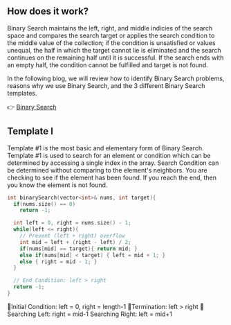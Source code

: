 ## How does it work?

Binary Search maintains the left, right, and middle indicies of the search space and compares the search target or applies the search condition to the middle value of the collection; if the condition is unsatisfied or values unequal, the half in which the target cannot lie is eliminated and the search continues on the remaining half until it is successful. If the search ends with an empty half, the condition cannot be fulfilled and target is not found.

In the following blog, we will review how to identify Binary Search problems, reasons why we use Binary Search, and the 3 different Binary Search templates.

👉 [Binary Search](https://leetcode.com/explore/learn/card/binary-search/138/background/1038/)

## Template I

Template #1 is the most basic and elementary form of Binary Search. Template #1 is used to search for an element or condition which can be determined by accessing a single index in the array. Search Condition can be determined without comparing to the element's neighbors. You are checking to see if the element has been found. If you reach the end, then you know the element is not found.

```c++
int binarySearch(vector<int>& nums, int target){
  if(nums.size() == 0)
    return -1;

  int left = 0, right = nums.size() - 1;
  while(left <= right){
    // Prevent (left + right) overflow
    int mid = left + (right - left) / 2;
    if(nums[mid] == target){ return mid; }
    else if(nums[mid] < target) { left = mid + 1; }
    else { right = mid - 1; }
  }

  // End Condition: left > right
  return -1;
}
```

🥇Initial Condition: left = 0, right = length-1
🥈Termination: left > right
🥉Searching Left: right = mid-1
 Searching Right: left = mid+1


